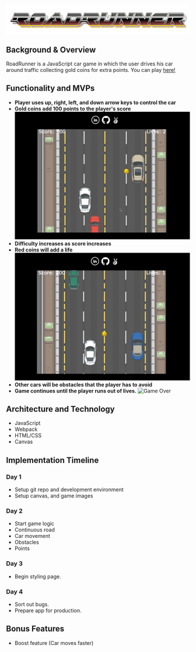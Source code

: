 ![logo](./src/images/roadrunner.png)
## Background & Overview
RoadRunner is a JavaScript car game in which the user drives his car around traffic collecting gold coins for extra points.
You can play [here!](https://elvinv123.github.io/RoadRunner/)
## Functionality and MVPs
- **Player uses up, right, left, and down arrow keys to control the car**
- **Gold coins add 100 points to the player's score**
![Gold Coin](./src/images/gold_coin.gif)
- **Difficulty increases as score increases**
- **Red coins will add a life**
![Red Coin](./src/images/red_coin.gif)
- **Other cars will be obstacles that the player has to avoid**
- **Game continues until the player runs out of lives.**
![Game Over](./src/images/game_over.gif)
## Architecture and Technology
- JavaScript
- Webpack
- HTML/CSS
- Canvas
## Implementation Timeline
### Day 1
- Setup git repo and development environment
- Setup canvas, and game images
### Day 2
- Start game logic
- Continuous road
- Car movement
- Obstacles
- Points
### Day 3
- Begin styling page.
### Day 4
- Sort out bugs.
- Prepare app for production.
## Bonus Features
- Boost feature (Car moves faster)